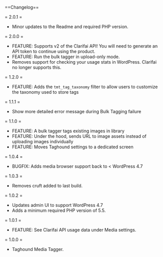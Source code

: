 ==Changelog==

= 2.0.1 =
* Minor updates to the Readme and required PHP version.

= 2.0.0 =
* FEATURE: Supports v2 of the Clarifai API! You will need to generate an API token to continue using the product.
* FEATURE: Run the bulk tagger in upload-only mode.
* Removes support for checking your usage stats in WordPress. Clarifai no longer supports this.

= 1.2.0 =
* FEATURE: Adds the `tmt_tag_taxonomy` filter to allow users to customize the taxonomy used to store tags

= 1.1.1 =
* Show more detailed error message during Bulk Tagging failure

= 1.1.0 =
* FEATURE: A bulk tagger tags existing images in library
* FEATURE: Under the hood, sends URL to image assets instead of uploading images individually
* FEATURE: Moves Taghound settings to a dedicated screen

= 1.0.4 =
* BUGFIX: Adds media browser support back to < WordPress 4.7

= 1.0.3 =
* Removes cruft added to last build.

= 1.0.2 =
* Updates admin UI to support WordPress 4.7
* Adds a minimum required PHP version of 5.5.

= 1.0.1 =
* FEATURE: See Clarifai API usage data under Media settings.

= 1.0.0 =
* Taghound Media Tagger.
